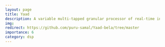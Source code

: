 ```yaml
---
layout: page
title: Yaad
description: A variable multi-tapped granular processor of real-time input. Built with C++ on the Bela board.
img:
redirect: https://github.com/puru-samal/Yaad-bela/tree/master
importance: 6
category: dsp
---
```

